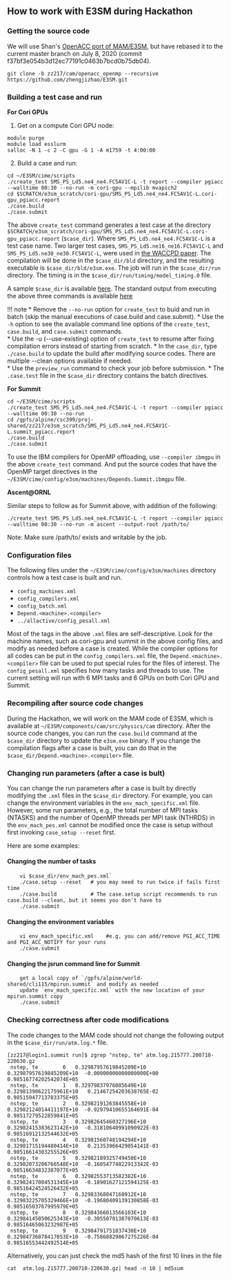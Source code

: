 ## How to work with E3SM during Hackathon 

### Getting the source code 

We will use Shan's [OpenACC port of MAM/E3SM](https://github.com/E3SM-Project/E3SM/tree/shz0116/cam/cam_openacc), 
but have rebased it to the current master branch on July 8, 2020 (commit f37bf3e054b3d12ec77191c0463b7bcd0b75db04). 

 
``` shell
git clone -b zz217/cam/openacc_openmp --recursive https://github.com/zhengjizhao/E3SM.git 
```

### Building a test case and run

**For Cori GPUs**

1. Get on a compute Cori GPU node:
```shell
module purge
module load esslurm
salloc -N 1 -c 2 -C gpu -G 1 -A m1759 -t 4:00:00
```
2. Build a case and run: 
```shell
cd ~/E3SM/cime/scripts
./create_test SMS_PS_Ld5.ne4_ne4.FC5AV1C-L -t report --compiler pgiacc --walltime 00:30 --no-run -m cori-gpu --mpilib mvapich2
cd $SCRATCH/e3sm_scratch/cori-gpu/SMS_PS_Ld5.ne4_ne4.FC5AV1C-L.cori-gpu_pgiacc.report
./case.build   
./case.submit
```

The above `create_test` command generates a test case at the directory 
`$SCRATCH/e3sm_scratch/cori-gpu/SMS_PS_Ld5.ne4_ne4.FC5AV1C-L.cori-gpu_pgiacc.report` (`$case_dir`). 
Where `SMS_PS_Ld5.ne4_ne4.FC5AV1C-L` is a test case name. Two larger test cases, `SMS_PS_Ld5.ne16_ne16.FC5AV1C-L` and
`SMS_PS_Ld5.ne30_ne30.FC5AV1C-L`, were used in [the WACCPD paper](link.springer.com/chapter/10.1007/978-3-030-49943-3_3).
The compilation will be done in the `$case_dir/bld` directory, and the resulting executable is `$case_dir/bld/e3sm.exe`. 
The job will run in the `$case_dir/run` directory. 
The timing is in the `$case_dir/run/timing/model_timing.0` file.  

A sample `$case_dir` is available [here](https://portal.nersc.gov/project/m1759/e3sm/SMS_PS_Ld5.ne4_ne4.FC5AV1C-L.cori-gpu_pgiacc.report). 
The standard output from executing the above three commands is available [here](https://portal.nersc.gov/project/m1759/e3sm/screendump.txt) 

!!! note 
    * Remove the `--no-run` option for `create_test` to buid and run in batch (skip the manual executions of case.build and case.submit). 
    * Use the `-h` option to see the available command line options of the `create_test`, `case.build`, and `case.submit` commands.  
    * Use the -u (--use-existing) option of `create_test` to resume after fixing compilation errors instead of starting from scratch.
    * In the `case_dir`, type `./case.build` to update the build after modifying source codes. There are multiple --clean options available if needed.  
    * Use the `preview_run` command to check your job before submission. 
    * The `.case.test` file in the `$case_dir` directory contains the batch directives. 

**For Summit**

```shell
cd ~/E3SM/cime/scripts
./create_test SMS_PS_Ld5.ne4_ne4.FC5AV1C-L -t report --compiler pgiacc --walltime 00:30 --no-run 
cd /gpfs/alpine/csc399/proj-shared/zz217/e3sm_scratch/SMS_PS_Ld5.ne4_ne4.FC5AV1C-L.summit_pgiacc.report
./case.build
./case.submit
```

To use the IBM compilers for OpenMP offloading, use `--compiler ibmgpu` in the above `create_test` command. 
And put the source codes that have the OpenMP target directives in the `~/E3SM/cime/config/e3sm/machines/Depends.Summit.ibmgpu` file.


**Ascent@ORNL**

Similar steps to follow as for Summit above, with addition of the following:

```
./create_test SMS_PS_Ld5.ne4_ne4.FC5AV1C-L -t report --compiler pgiacc --walltime 00:30 --no-run -m ascent --output-root /path/to/
```

Note: Make sure /path/to/ exists and writable by the job.



### Configuration files 

The following files under the `~/E3SM/cime/config/e3sm/machines` directory controls how a test case is built and run. 
 
* `config_machines.xml`
* `config_compilers.xml`
* `config_batch.xml`
* `Depend.<machine>.<compiler>` 
* `../allactive/config_pesall.xml`

Most of the tags in the above `.xml` files are self-descriptive. 
Look for the machine names, such as cori-gpu and summit in the above config files, 
and modify as needed before a case is created. 
While the compiler options for all codes can be put in the `config_compilers.xml` file, 
the `Depend.<machine>.<compiler>` file can be used to put special rules for the files of interest. 
The `config_pesall.xml` specifies how many tasks and threads to use. 
The current setting will run with 6 MPI tasks and 6 GPUs on both Cori GPU and Summit. 

### Recompiling after source code changes

During the Hackathon, we will work on the MAM code of E3SM, which is available at 
`~/E3SM/components/cam/src/physics/cam` directory. After the source code changes, 
you can run the `case.build` command at the `$case_dir` directory to update the `e3sm.exe` binary. 
If you change the compilation flags after a case is built, 
you can do that in the `$case_dir/Depend.<machine>.<compiler>` file.

### Changing run parameters (after a case is bult)

You can change the run parameters after a case is built by directly modifying 
the `.xml` files in the `$case_dir` directory. 
For example, you can change the environment variables in the `env_mach_specific.xml` file. 
However, some run parameters, e.g., the total number of MPI tasks (NTASKS) and 
the number of OpenMP threads per MPI task (NTHRDS) in the `env_mach_pes.xml` cannot be modified 
once the case is setup without first invoking `case_setup --reset` first. 

Here are some examples:
####  Changing the number of tasks
``` shell
    vi $case_dir/env_mach_pes.xml`
    ./case.setup --reset   # you may need to run twice if fails first time
    ./case.build           # The case.setup script recommends to run case.build --clean, but it seems you don't have to
    ./case.submit
```
####  Changing the environment variables
``` shell
    vi env_mach_specific.xml    #e.g, you can add/remove PGI_ACC_TIME and PGI_ACC_NOTIFY for your runs
    ./case.submit
```
####  Changing the jsrun command line for Summit 
``` shell
    get a local copy of `/gpfs/alpine/world-shared/cli115/mpirun.summit` and modify as needed 
    update `env_mach_specific.xml` with the new location of your mpirun.summit copy 
    ./case.submit
```

### Checking correctness after code modifications

The code changes to the MAM code should not change the following output in the `$case_dir/run/atm.log.*` file. 
```shell
[zz217@login1.summit run]$ zgrep "nstep, te" atm.log.215777.200710-220630.gz
 nstep, te        0   0.32987957619845209E+10   0.32987957619845209E+10  -0.00000000000000000E+00   0.98516774202542074E+05
 nstep, te        1   0.32979837976085649E+10   0.32981390622175961E+10   0.21467254203638765E-02   0.98515947713783375E+05
 nstep, te        2   0.32982191263845558E+10   0.32982124014411197E+10  -0.92979410655164691E-04   0.98517279522859841E+05
 nstep, te        3   0.32982645460327196E+10   0.32982415383623142E+10  -0.31810640991090922E-03   0.98516912132544632E+05
 nstep, te        4   0.32981560748194294E+10   0.32981715194480414E+10   0.21353966429054141E-03   0.98516614303255526E+05
 nstep, te        5   0.32982189325749450E+10   0.32982073206766548E+10  -0.16054774822913342E-03   0.98516634832387077E+05
 nstep, te        6   0.32982553713582382E+10   0.32982417004531345E+10  -0.18901627121594125E-03   0.98516424524526432E+05
 nstep, te        7   0.32983368047160912E+10   0.32983225705329466E+10  -0.19680409139130858E-03   0.98516503767995979E+05
 nstep, te        8   0.32984366013566103E+10   0.32984145050625343E+10  -0.30550701387070613E-03   0.98516465063232987E+05
 nstep, te        9   0.32984791751837430E+10   0.32984736878417053E+10  -0.75868829867275226E-04   0.98516553442492514E+05
```

Alternatively, you can just check the md5 hash of the first 10 lines in the file
```shell
cat  atm.log.215777.200710-220630.gz| head -n 10 | md5sum
``` 



